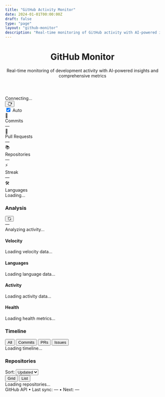 ```yaml
---
title: "GitHub Activity Monitor"
date: 2024-01-01T00:00:00Z
draft: false
type: "page"
layout: "github-monitor"
description: "Real-time monitoring of GitHub activity with AI-powered insights"
---
```


<header class="page-header">
  <h1>GitHub Monitor</h1>
  <p class="page-description">Real-time monitoring of development activity with AI-powered insights and comprehensive metrics</p>
</header>

<div class="github-monitor-header">
  <div class="status-indicator">
    <div id="connection-status" class="status-dot offline"></div>
    <span id="status-text">Connecting...</span>
  </div>
  <div class="refresh-controls">
    <button id="refresh-btn" class="refresh-button" title="Refresh">
      <svg width="14" height="14" viewBox="0 0 24 24" fill="none" stroke="currentColor" stroke-width="2">
        <polyline points="23 4 23 10 17 10"></polyline>
        <path d="m3.51 9a9 9 0 0 1 14.85-3.36L23 10M1 14l4.64 4.36A9 9 0 0 0 20.49 15"></path>
      </svg>
    </button>
    <div class="auto-refresh-toggle">
      <label class="toggle-switch">
        <input type="checkbox" id="auto-refresh" checked>
        <span class="slider"></span>
      </label>
      <span class="toggle-label">Auto</span>
    </div>
  </div>
</div>

<div id="github-stats" class="stats-grid">
  <div class="stat-card primary">
    <div class="stat-icon">📝</div>
    <div class="stat-content">
      <div class="stat-label">Commits</div>
      <div id="commit-count" class="stat-number">—</div>
      <div id="commit-trend" class="stat-trend"></div>
    </div>
  </div>
  <div class="stat-card">
    <div class="stat-icon">🔄</div>
    <div class="stat-content">
      <div class="stat-label">Pull Requests</div>
      <div id="pr-count" class="stat-number">—</div>
      <div id="pr-status" class="stat-detail"></div>
    </div>
  </div>
  <div class="stat-card">
    <div class="stat-icon">📚</div>
    <div class="stat-content">
      <div class="stat-label">Repositories</div>
      <div id="repo-count" class="stat-number">—</div>
      <div id="repo-detail" class="stat-detail"></div>
    </div>
  </div>
  <div class="stat-card">
    <div class="stat-icon">⚡</div>
    <div class="stat-content">
      <div class="stat-label">Streak</div>
      <div id="streak-count" class="stat-number">—</div>
      <div id="streak-detail" class="stat-detail"></div>
    </div>
  </div>
  <div class="stat-card wide">
    <div class="stat-icon">🛠️</div>
    <div class="stat-content">
      <div class="stat-label">Languages</div>
      <div id="language-stats" class="language-breakdown">Loading...</div>
    </div>
  </div>
</div>

<div id="ai-summary" class="summary-container">
  <div class="summary-header">
    <h3>Analysis</h3>
    <div class="summary-controls">
      <button id="regenerate-summary" class="icon-button" title="Regenerate">
        <svg width="12" height="12" viewBox="0 0 24 24" fill="none" stroke="currentColor" stroke-width="2">
          <path d="M21 12a9 9 0 0 0-9-9 9.75 9.75 0 0 0-6.74 2.74L3 8"></path>
          <path d="M3 3v5h5"></path>
          <path d="M3 12a9 9 0 0 0 9 9 9.75 9.75 0 0 0 6.74-2.74L21 16"></path>
          <path d="M21 21v-5h-5"></path>
        </svg>
      </button>
      <div class="last-updated">
        <span id="last-updated">—</span>
      </div>
    </div>
  </div>
  <div id="summary-content" class="summary-content">
    <div class="loading-indicator">
      <div class="loading-spinner"></div>
      <span>Analyzing activity...</span>
    </div>
  </div>
</div>

<div class="metrics-grid">
  <div class="metric-card">
    <h4>Velocity</h4>
    <div id="velocity-chart" class="chart-container">
      <div class="chart-placeholder">Loading velocity data...</div>
    </div>
  </div>
  <div class="metric-card">
    <h4>Languages</h4>
    <div id="language-chart" class="chart-container">
      <div class="chart-placeholder">Loading language data...</div>
    </div>
  </div>
  <div class="metric-card">
    <h4>Activity</h4>
    <div id="contribution-heatmap" class="heatmap-container">
      <div class="chart-placeholder">Loading activity data...</div>
    </div>
  </div>
  <div class="metric-card">
    <h4>Health</h4>
    <div id="repo-health" class="health-metrics">
      <div class="chart-placeholder">Loading health metrics...</div>
    </div>
  </div>
</div>

<div id="activity-timeline" class="timeline-container">
  <div class="timeline-header">
    <h3>Timeline</h3>
    <div class="timeline-filters">
      <button class="filter-btn active" data-filter="all">All</button>
      <button class="filter-btn" data-filter="commits">Commits</button>
      <button class="filter-btn" data-filter="prs">PRs</button>
      <button class="filter-btn" data-filter="issues">Issues</button>
    </div>
  </div>
  <div id="timeline-content" class="timeline-content">
    <div class="loading-indicator">
      <div class="loading-spinner"></div>
      <span>Loading timeline...</span>
    </div>
  </div>
</div>

<div class="repo-section">
  <div class="repo-header">
    <h3>Repositories</h3>
    <div class="repo-controls">
      <div class="sort-controls">
        <label>Sort:</label>
        <select id="repo-sort">
          <option value="updated">Updated</option>
          <option value="stars">Stars</option>
          <option value="forks">Forks</option>
          <option value="name">Name</option>
        </select>
      </div>
      <div class="view-controls">
        <button id="grid-view" class="view-btn active">Grid</button>
        <button id="list-view" class="view-btn">List</button>
      </div>
    </div>
  </div>
  <div id="repo-overview" class="repo-grid">
    <div class="loading-indicator">
      <div class="loading-spinner"></div>
      <span>Loading repositories...</span>
    </div>
  </div>
</div>

<div class="monitor-footer">
  <div class="footer-stats">
    <span id="data-source">GitHub API</span>
    <span class="separator">•</span>
    <span>Last sync: <span id="sync-time">—</span></span>
    <span class="separator">•</span>
    <span>Next: <span id="next-update-time">—</span></span>
  </div>
</div>